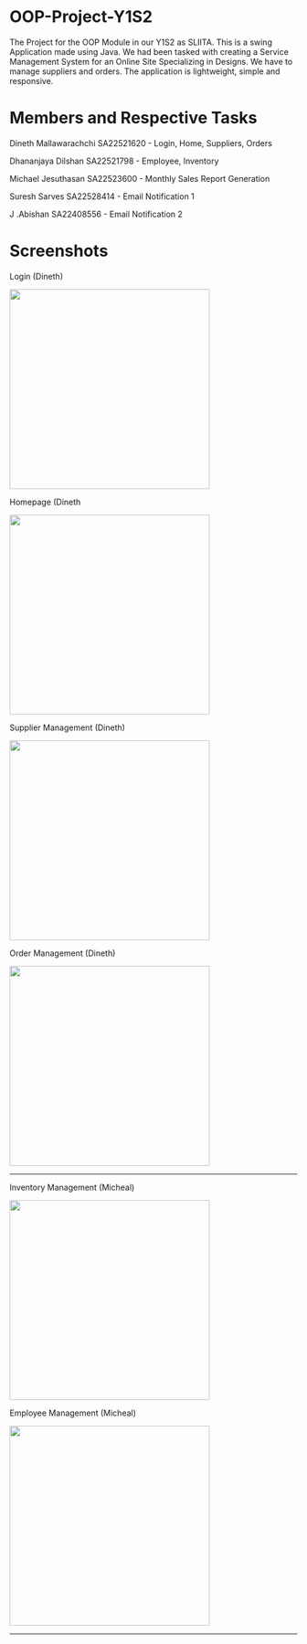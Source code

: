 # OOP-Project-Y1S2
The Project for the OOP Module in our Y1S2 as SLIITA. This is a swing Application made using Java. We had been tasked with creating a Service Management System for an Online Site Specializing in Designs. We have to manage suppliers and orders. The application is lightweight, simple and responsive.

# Members and Respective Tasks 
Dineth Mallawarachchi 	SA22521620 - Login, Home, Suppliers, Orders

Dhananjaya Dilshan      SA22521798 - Employee, Inventory

Michael Jesuthasan    	SA22523600 - Monthly Sales Report Generation

Suresh Sarves           SA22528414 - Email Notification 1

J .Abishan              SA22408556 - Email Notification 2 

# Screenshots

Login (Dineth)

<img src="https://github.com/lochana-dineth/OOP-Project-Y1S2/assets/30839724/7ba17da8-e132-4e88-89f8-3a373d7dcdfe" height="350">

Homepage (Dineth

<img src="https://github.com/lochana-dineth/OOP-Project-Y1S2/assets/30839724/5181c82c-045f-4514-ada3-00080ddf8209" height="350">

Supplier Management (Dineth)

<img src="https://github.com/lochana-dineth/OOP-Project-Y1S2/assets/30839724/b672181e-858e-4f05-ae5a-a7812ae16a46" height="350">

Order Management (Dineth)

<img src="https://github.com/lochana-dineth/OOP-Project-Y1S2/assets/30839724/aa6ea318-78f4-434d-ad8c-3e7e63fe615f" height="350">

---

Inventory Management (Micheal)

<img src="https://github.com/lochana-dineth/OOP-Project-Y1S2/assets/30839724/de5905b6-d6f4-478b-b6b5-2beeb1e1d9ea" height="350">

Employee Management (Micheal)

<img src="https://github.com/lochana-dineth/OOP-Project-Y1S2/assets/30839724/8a6f8c42-a1a2-44e7-84f8-9fae2b67bbde" height="350">

---
